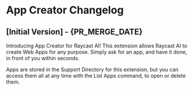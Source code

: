 # App Creator Changelog

## [Initial Version] - {PR_MERGE_DATE}

Introducing App Creator for Raycast AI! This extension allows Raycast AI to create Web Apps for any purpose. Simply ask for an app, and have it done, in front of you within seconds.

Apps are stored in the Support Directory for this extension, but you can access them all at any time with the List Apps command, to open or delete them.
